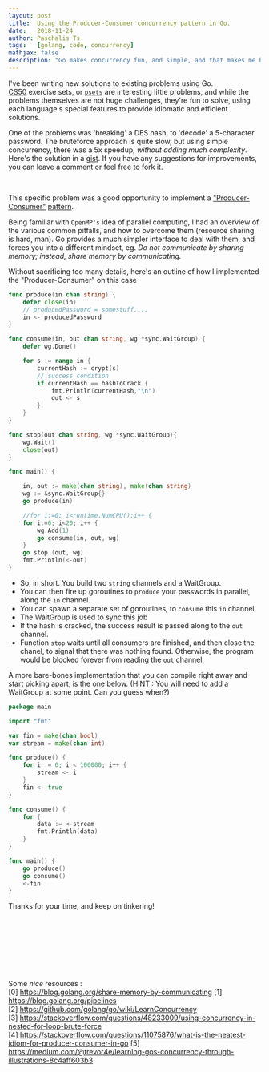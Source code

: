 ```yaml
---
layout: post
title:  Using the Producer-Consumer concurrency pattern in Go.
date:   2018-11-24
author: Paschalis Ts
tags:   [golang, code, concurrency]
mathjax: false
description: "Go makes concurrency fun, and simple, and that makes me happy!"  
---
```


I've been writing new solutions to existing problems using Go.  
[CS50](https://www.edx.org/course/cs50s-introduction-computer-science-harvardx-cs50x) exercise sets, or [`psets`](http://cs50.tv/2014/fall/#about,psets) are interesting little problems, and while the problems themselves are not huge challenges, they're fun to solve, using each language's special features to provide idiomatic and efficient solutions.


One of the problems was 'breaking' a DES hash, to 'decode' a 5-character password. The bruteforce approach is quite slow, but using simple concurrency, there was a 5x speedup, *without adding much complexity*. Here's the solution in a [gist](https://gist.github.com/tpaschalis/223045b4c50490fc950dfbc2d98d0a4f). If you have any suggestions for improvements, you can leave a comment or feel free to fork it.

&nbsp;


This specific problem was a good opportunity to implement a ["Producer-Consumer"](https://en.wikipedia.org/wiki/Producer%E2%80%93consumer_problem) [pattern](https://www.cs.cornell.edu/courses/cs3110/2010fa/lectures/lec18.html).


Being familiar with `OpenMP's` idea of parallel computing, I had an overview of the various common pitfalls, and how to overcome them (resource sharing is hard, man). Go provides a much simpler interface to deal with them, and forces you into a different mindset, eg. *Do not communicate by sharing memory; instead, share memory by communicating.*

Without sacrificing too many details, here's an outline of how I implemented the "Producer-Consumer" on this case

```go
func produce(in chan string) {
    defer close(in)
    // producedPassword = somestuff....
    in <- producedPassword
}

func consume(in, out chan string, wg *sync.WaitGroup) {
    defer wg.Done()

    for s := range in {
        currentHash := crypt(s)
        // success condition
        if currentHash == hashToCrack {
            fmt.Println(currentHash,"\n")
            out <- s
        }
    }
}

func stop(out chan string, wg *sync.WaitGroup){
    wg.Wait()
    close(out)
}

func main() {

    in, out := make(chan string), make(chan string)
    wg := &sync.WaitGroup{}
    go produce(in)

    //for i:=0; i<runtime.NumCPU();i++ {
    for i:=0; i<20; i++ {
        wg.Add(1)
        go consume(in, out, wg)
    }
    go stop (out, wg)
    fmt.Println(<-out)
}
```

* So, in short. You build two `string` channels and a WaitGroup.  
* You can then fire up goroutines to `produce` your passwords in parallel, along the `in` channel. 
* You can spawn a separate set of goroutines, to `consume` this `in` channel.
* The WaitGroup is used to sync this job
* If the hash is cracked, the success result is passed along to the `out` channel.
* Function `stop` waits until all consumers are finished, and then close the chanel, to signal that there was nothing found. Otherwise, the program would be blocked forever from reading the `out` channel.


A more bare-bones implementation that you can compile right away and start picking apart, is the one below. (HINT : You will need to add a WaitGroup at some point. Can you guess when?)

```go
package main

import "fmt" 

var fin = make(chan bool)
var stream = make(chan int)

func produce() {
    for i := 0; i < 100000; i++ {
        stream <- i
    }
    fin <- true
}

func consume() {
    for {
        data := <-stream
        fmt.Println(data)
    }
}

func main() {
    go produce()
    go consume()
    <-fin
}
```

Thanks for your time, and keep on tinkering!




&nbsp;

&nbsp;

&nbsp;

&nbsp;

Some *nice* resources :   
[0] https://blog.golang.org/share-memory-by-communicating
[1] https://blog.golang.org/pipelines  
[2] https://github.com/golang/go/wiki/LearnConcurrency  
[3] https://stackoverflow.com/questions/48233009/using-concurrency-in-nested-for-loop-brute-force  
[4] https://stackoverflow.com/questions/11075876/what-is-the-neatest-idiom-for-producer-consumer-in-go [5] https://medium.com/@trevor4e/learning-gos-concurrency-through-illustrations-8c4aff603b3
